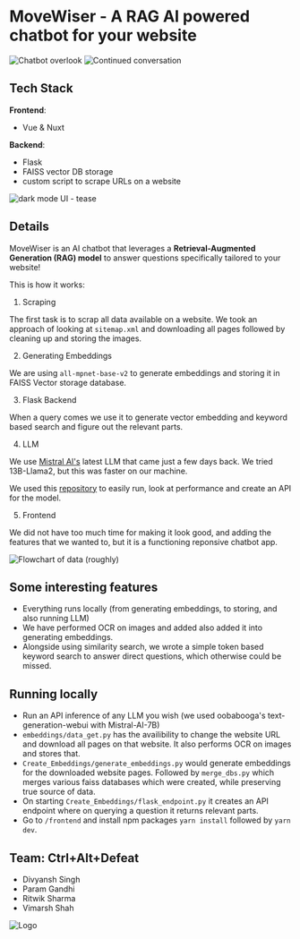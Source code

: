 # MoveWiser - A RAG AI powered chatbot for your website

![Chatbot overlook](images/demo-screenshot.png)
![Continued conversation](images/continued-question.png)

## Tech Stack

**Frontend**:
- Vue & Nuxt

**Backend**:
- Flask
- FAISS vector DB storage
- custom script to scrape URLs on a website

![dark mode UI - tease](images/dark-mode-image.jpeg)

## Details

MoveWiser is an AI chatbot that leverages a **Retrieval-Augmented Generation (RAG) model** to answer questions specifically tailored to your website!

This is how it works:

1. Scraping

The first task is to scrap all data available on a website. We took an approach of looking at `sitemap.xml` and downloading all pages followed by cleaning up and storing the images.

2. Generating Embeddings

We are using `all-mpnet-base-v2` to generate embeddings and storing it in FAISS Vector storage database.

3. Flask Backend

When a query comes we use it to generate vector embedding and keyword based search and figure out the relevant parts.

4. LLM

We use [Mistral AI's](https://mistral.ai/news/announcing-mistral-7b/) latest LLM that came just a few days back. We tried 13B-Llama2, but this was faster on our machine.

We used this [repository](https://github.com/oobabooga/text-generation-webui) to easily run, look at performance and create an API for the model.

5. Frontend

We did not have too much time for making it look good, and adding the features that we wanted to, but it is a functioning reponsive chatbot app.


![Flowchart of data (roughly)](images/flowchart-of-app.jpeg)

## Some interesting features

- Everything runs locally (from generating embeddings, to storing, and also running LLM)
- We have performed OCR on images and added also added it into generating embeddings.
- Alongside using similarity search, we wrote a simple token based keyword search to answer direct questions, which otherwise could be missed.


## Running locally

- Run an API inference of any LLM you wish (we used oobabooga's text-generation-webui with Mistral-AI-7B)
- `embeddings/data_get.py` has the availibility to change the website URL and download all pages on that website. It also performs OCR on images and stores that.
- `Create_Embeddings/generate_embeddings.py` would generate embeddings for the downloaded website pages. Followed by `merge_dbs.py` which merges various faiss databases which were created, while preserving true source of data.
- On starting `Create_Embeddings/flask_endpoint.py` it creates an API endpoint where on querying a question it returns relevant parts.
- Go to `/frontend` and install npm packages `yarn install` followed by `yarn dev`.


## Team: Ctrl+Alt+Defeat

- Divyansh Singh
- Param Gandhi
- Ritwik Sharma
- Vimarsh Shah



![Logo](images/movewiser-logo.png)
